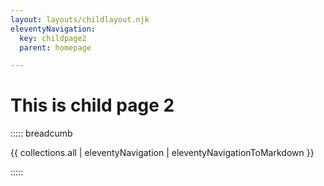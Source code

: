 ```yaml
---
layout: layouts/childlayout.njk
eleventyNavigation:
  key: childpage2
  parent: homepage

---
```


# This is child page 2

::::: breadcumb

{{ collections.all | eleventyNavigation | eleventyNavigationToMarkdown }}

:::::
